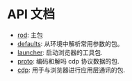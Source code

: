 # API 文档

- [rod](https://github.com/go-rod/rod): 主包
- [defaults](https://github.com/go-rod/rod/lib/defaults): 从环境中解析常用参数的包。
- [launcher](https://github.com/go-rod/rod/lib/launcher): 启动浏览器的工具包.
- [proto](https://github.com/go-rod/rod/lib/proto): 编码和解吗 cdp 协议数据的包.
- [cdp](https://github.com/go-rod/rod/lib/cdp): 用于与浏览器进行应用层通讯的包.
